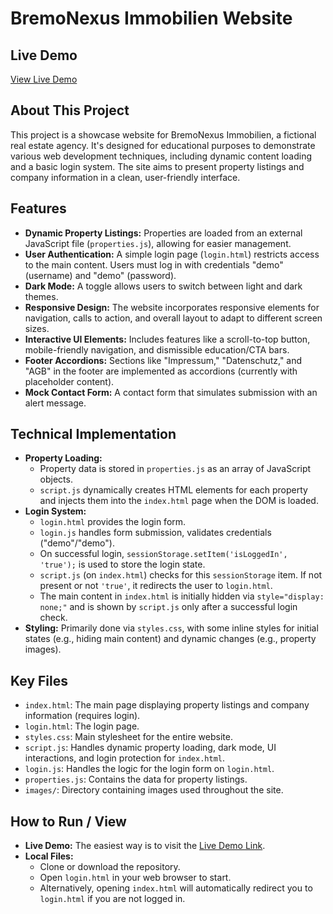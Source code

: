 # BremoNexus Immobilien Website

## Live Demo
[View Live Demo](https://cschaf.github.io/BremoNexus/)

## About This Project
This project is a showcase website for BremoNexus Immobilien, a fictional real estate agency. It's designed for educational purposes to demonstrate various web development techniques, including dynamic content loading and a basic login system. The site aims to present property listings and company information in a clean, user-friendly interface.

## Features
*   **Dynamic Property Listings:** Properties are loaded from an external JavaScript file (`properties.js`), allowing for easier management.
*   **User Authentication:** A simple login page (`login.html`) restricts access to the main content. Users must log in with credentials "demo" (username) and "demo" (password).
*   **Dark Mode:** A toggle allows users to switch between light and dark themes.
*   **Responsive Design:** The website incorporates responsive elements for navigation, calls to action, and overall layout to adapt to different screen sizes.
*   **Interactive UI Elements:** Includes features like a scroll-to-top button, mobile-friendly navigation, and dismissible education/CTA bars.
*   **Footer Accordions:** Sections like "Impressum," "Datenschutz," and "AGB" in the footer are implemented as accordions (currently with placeholder content).
*   **Mock Contact Form:** A contact form that simulates submission with an alert message.

## Technical Implementation
*   **Property Loading:**
    *   Property data is stored in `properties.js` as an array of JavaScript objects.
    *   `script.js` dynamically creates HTML elements for each property and injects them into the `index.html` page when the DOM is loaded.
*   **Login System:**
    *   `login.html` provides the login form.
    *   `login.js` handles form submission, validates credentials ("demo"/"demo").
    *   On successful login, `sessionStorage.setItem('isLoggedIn', 'true');` is used to store the login state.
    *   `script.js` (on `index.html`) checks for this `sessionStorage` item. If not present or not `'true'`, it redirects the user to `login.html`.
    *   The main content in `index.html` is initially hidden via `style="display: none;"` and is shown by `script.js` only after a successful login check.
*   **Styling:** Primarily done via `styles.css`, with some inline styles for initial states (e.g., hiding main content) and dynamic changes (e.g., property images).

## Key Files
*   `index.html`: The main page displaying property listings and company information (requires login).
*   `login.html`: The login page.
*   `styles.css`: Main stylesheet for the entire website.
*   `script.js`: Handles dynamic property loading, dark mode, UI interactions, and login protection for `index.html`.
*   `login.js`: Handles the logic for the login form on `login.html`.
*   `properties.js`: Contains the data for property listings.
*   `images/`: Directory containing images used throughout the site.

## How to Run / View
*   **Live Demo:** The easiest way is to visit the [Live Demo Link](https://cschaf.github.io/BremoNexus/).
*   **Local Files:**
    *   Clone or download the repository.
    *   Open `login.html` in your web browser to start.
    *   Alternatively, opening `index.html` will automatically redirect you to `login.html` if you are not logged in.
